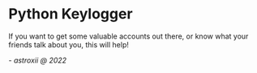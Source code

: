 # Python Keylogger

If you want to get some valuable accounts out there, or know what your friends talk about you, this will help!

_- astroxii @ 2022_